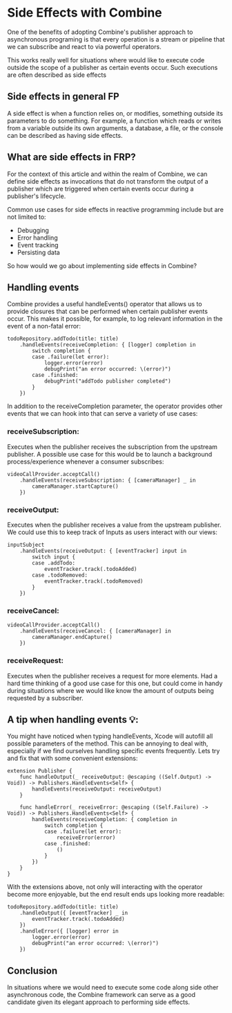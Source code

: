 # Side Effects with Combine
One of the benefits of adopting Combine's publisher approach to asynchronous programing is that every operation is a stream or pipeline that we can subscribe and react to via powerful operators.

This works really well for situations where would like to execute code outside the scope of a publisher as certain events occur. Such executions are often described as side effects

## Side effects in general FP

A side effect is when a function relies on, or modifies, something outside its parameters to do something. For example, a function which reads or writes from a variable outside its own arguments, a database, a file, or the console can be described as having side effects.

## What are side effects in FRP?

For the context of this article and within the realm of Combine, we can define side effects as invocations that do not transform the output of a publisher which are triggered when certain events occur during a publisher's lifecycle.

Common use cases for side effects in reactive programming include but are not limited to:

- Debugging
- Error handling
- Event tracking
- Persisting data

So how would we go about implementing side effects in Combine?

## Handling events

Combine provides a useful handleEvents() operator that allows us to provide closures that can be performed when certain publisher events occur. This makes it possible, for example, to log relevant information in the event of a non-fatal error:

```
todoRepository.addTodo(title: title)
    .handleEvents(receiveCompletion: { [logger] completion in
        switch completion {
        case .failure(let error):
            logger.error(error)
            debugPrint("an error occurred: \(error)")
        case .finished:
            debugPrint("addTodo publisher completed")
        }
    })
```

In addition to the receiveCompletion parameter, the operator provides other events that we can hook into that can serve a variety of use cases:

### receiveSubscription:

Executes when the publisher receives the subscription from the upstream publisher. A possible use case for this would be to launch a background process/experience whenever a consumer subscribes:

```
videoCallProvider.acceptCall()
    .handleEvents(receiveSubscription: { [cameraManager] _ in
        cameraManager.startCapture()
    })
```

### receiveOutput:

Executes when the publisher receives a value from the upstream publisher. We could use this to keep track of Inputs as users interact with our views:

```
inputSubject
    .handleEvents(receiveOutput: { [eventTracker] input in
        switch input {
        case .addTodo:
            eventTracker.track(.todoAdded)
        case .todoRemoved:
            eventTracker.track(.todoRemoved)
        }
    })
```

### receiveCancel:

```
videoCallProvider.acceptCall()
    .handleEvents(receiveCancel: { [cameraManager] in
        cameraManager.endCapture()
    })
```

### receiveRequest:

Executes when the publisher receives a request for more elements. Had a hard time thinking of a good use case for this one, but could come in handy during situations where we would like know the amount of outputs being requested by a subscriber.

## A tip when handling events 💡:

You might have noticed when typing handleEvents, Xcode will autofill all possible parameters of the method. This can be annoying to deal with, especially if we find ourselves handling specific events frequently. Lets try and fix that with some convenient extensions:

```
extension Publisher {
    func handleOutput(_ receiveOutput: @escaping ((Self.Output) -> Void)) -> Publishers.HandleEvents<Self> {
        handleEvents(receiveOutput: receiveOutput)
    }

    func handleError(_ receiveError: @escaping ((Self.Failure) -> Void)) -> Publishers.HandleEvents<Self> {
        handleEvents(receiveCompletion: { completion in
            switch completion {
            case .failure(let error):
                receiveError(error)
            case .finished:
                ()
            }
        })
    }
}
```

With the extensions above, not only will interacting with the operator become more enjoyable, but the end result ends ups looking more readable:

```
todoRepository.addTodo(title: title)
    .handleOutput({ [eventTracker] _ in
        eventTracker.track(.todoAdded)
    })
    .handleError({ [logger] error in
        logger.error(error)
        debugPrint("an error occurred: \(error)")
    })
```

## Conclusion

In situations where we would need to execute some code along side other asynchronous code, the Combine framework can serve as a good candidate given its elegant approach to performing side effects.
